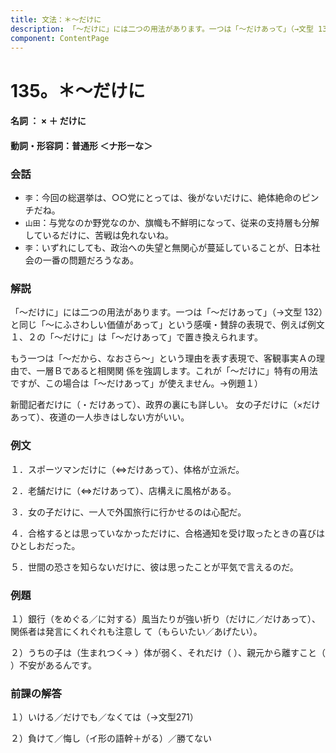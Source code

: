 ```yaml
---
title: 文法：＊～だけに
description: 「～だけに」には二つの用法があります。一つは「～だけあって」（→文型 132）と同じ「～にふさわしい価値があって」という感嘆・賛辞の表現で、例えば例文１、２の「～だけに」は「～だけあって」で置き換えられます。
component: ContentPage
---
```



# 135。＊～だけに
#### 名詞 ： × ＋ だけに
#### 動詞・形容詞：普通形 ＜ナ形ーな＞
### 会話
- `李`：今回の総選挙は、○○党にとっては、後がないだけに、絶体絶命のピンチだね。
- `山田`：与党なのか野党なのか、旗幟も不鮮明になって、従来の支持層も分解しているだけに、苦戦は免れないね。
- `李`：いずれにしても、政治への失望と無関心が蔓延していることが、日本社会の一番の問題だろうなあ。
### 解説
「～だけに」には二つの用法があります。一つは「～だけあって」（→文型 132）と同じ「～にふさわしい価値があって」という感嘆・賛辞の表現で、例えば例文１、２の「～だけに」は「～だけあって」で置き換えられます。

もう一つは「～だから、なおさら～」という理由を表す表現で、客観事実Ａの理由で、一層Ｂであると相関関 係を強調します。これが「～だけに」特有の用法ですが、この場合は「～だけあって」が使えません。→例題１）

新聞記者だけに（・だけあって）、政界の裏にも詳しい。 女の子だけに（×だけあって）、夜道の一人歩きはしない方がいい。
### 例文
１．スポーツマンだけに（⇔だけあって）、体格が立派だ。

２．老舗だけに（⇔だけあって）、店構えに風格がある。

３．女の子だけに、一人で外国旅行に行かせるのは心配だ。

４．合格するとは思っていなかっただけに、合格通知を受け取ったときの喜びはひとしおだった。

５．世間の恐さを知らないだけに、彼は思ったことが平気で言えるのだ。
### 例題
１）銀行（をめぐる／に対する）風当たりが強い折り（だけに／だけあって）、関係者は発言にくれぐれも注意し て（もらいたい／あげたい）。

２）うちの子は（生まれつく→ ）体が弱く、それだけ（ ）、親元から離すこと（ ）不安があるんです。
### 前課の解答
１）いける／だけでも／なくては（→文型271）

２）負けて／悔し（イ形の語幹＋がる）／勝てない
